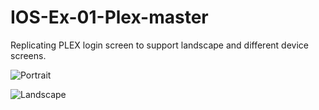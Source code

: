 # IOS-Ex-01-Plex-master

Replicating PLEX login screen to support landscape and different device screens.


![Portrait](https://imgur.com/jKrBZPE.jpg)

![Landscape](https://imgur.com/ml956ax.jpg)
